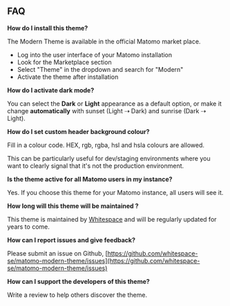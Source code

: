 ## FAQ

**How do I install this theme?**

The Modern Theme is available in the official Matomo market place.

- Log into the user interface of your Matomo installation
- Look for the Marketplace section
- Select "Theme" in the dropdown and search for "Modern"
- Activate the theme after installation

**How do I activate dark mode?**

You can select the **Dark** or **Light** appearance as a default option, or make it change **automatically** with sunset (Light ⇢ Dark) and sunrise (Dark ⇢ Light).

**How do I set custom header background colour?**

Fill in a colour code. HEX, rgb, rgba, hsl and hsla colours are allowed.

This can be particularly useful for dev/staging environments where you want to clearly signal that it's not the production environment.

**Is the theme active for all Matomo users in my instance?**

Yes. If you choose this theme for your Matomo instance, all users will see it.

**How long will this theme will be maintained ?**

This theme is maintained by [Whitespace](https://whitespace.se) and will be regularly updated for years to come.

**How can I report issues and give feedback?**

Please submit an issue on Github, [https://github.com/whitespace-se/matomo-modern-theme/issues](https://github.com/whitespace-se/matomo-modern-theme/issues)

**How can I support the developers of this theme?**

Write a review to help others discover the theme.
